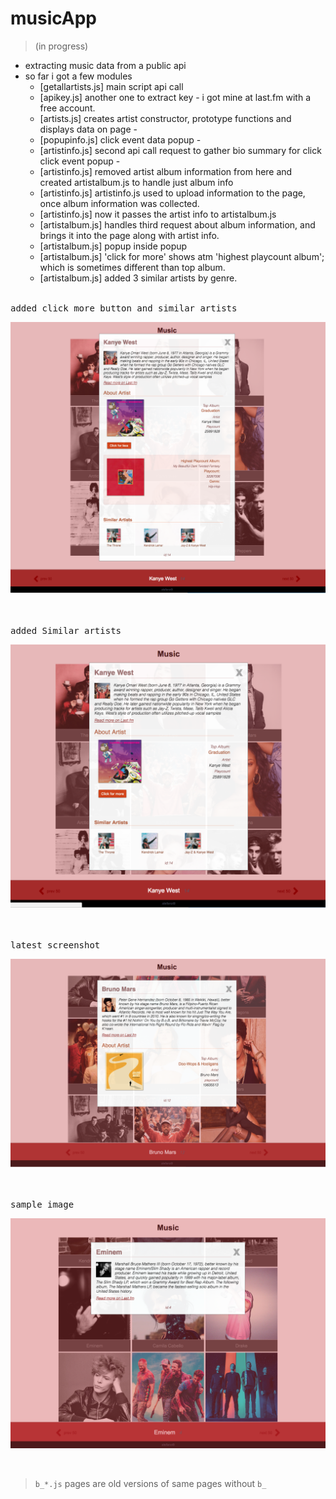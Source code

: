 # musicApp
> (in progress)

- extracting music data from a public api
- so far i got a few modules 
    + [getallartists.js] main script api call
    + [apikey.js] another one to extract key -  i got mine at last.fm with a free account.
    + [artists.js] creates artist constructor, prototype functions and displays data on page -
    + [popupinfo.js] click event data popup -
    + [artistinfo.js] second api call request to gather bio summary for click click event popup -
    + [artistinfo.js] removed artist album information from here and created artistalbum.js to handle just album info
    + [artistinfo.js] artistinfo.js used to upload information to the page, once album information was collected.
    + [artistinfo.js] now it passes the artist info to artistalbum.js
    + [artistalbum.js] handles third request about album information, and brings it into the page along with artist info.
    + [artistalbum.js] popup inside popup
    + [artistalbum.js] 'click for more' shows atm 'highest playcount album'; which is sometimes different than top album.
    + [artistalbum.js] added 3 similar artists by genre.



<br/>
<kbd>added click more button and similar artists</kbd>
<br />

![](images/plusClickmore.png)

<br/>



<br/>
<kbd>added Similar artists</kbd>
<br />

![](images/plusSimilar.png)

<br/>








<br/>
<kbd>latest screenshot</kbd>
<br />

![](images/verylatest.png)

<br/>


<br/>
<kbd>sample image</kbd>
<br />

![](images/latest1.png)

<br/>



> `b_*.js` pages are old versions of same pages without `b_`
